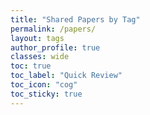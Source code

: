 ```yaml
---
title: "Shared Papers by Tag"
permalink: /papers/
layout: tags
author_profile: true
classes: wide
toc: true
toc_label: "Quick Review"
toc_icon: "cog"
toc_sticky: true
---
```

